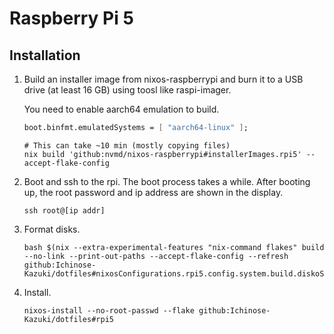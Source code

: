 # Raspberry Pi 5

## Installation
1. Build an installer image from nixos-raspberrypi and burn it to a USB drive (at least 16 GB) using toosl like raspi-imager. 

    You need to enable aarch64 emulation to build.
    ```nix
    boot.binfmt.emulatedSystems = [ "aarch64-linux" ];
    ```

    ```shell
    # This can take ~10 min (mostly copying files)
    nix build 'github:nvmd/nixos-raspberrypi#installerImages.rpi5' --accept-flake-config
    ```
2. Boot and ssh to the rpi. The boot process takes a while. After booting up, the root password and ip address are shown in the display.
    ```shell
    ssh root@[ip addr]
    ```
3. Format disks.
    ```shell
    bash $(nix --extra-experimental-features "nix-command flakes" build --no-link --print-out-paths --accept-flake-config --refresh github:Ichinose-Kazuki/dotfiles#nixosConfigurations.rpi5.config.system.build.diskoScript)
    ```
4. Install.
    ```shell
    nixos-install --no-root-passwd --flake github:Ichinose-Kazuki/dotfiles#rpi5
    ```
